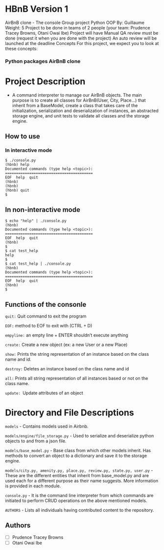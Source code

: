 # HBnB Version 1
AirBnB clone - The console Group project Python OOP By: Guillaume Weight: 5 Project to be done in teams of 2 people (your team: Prudence Tracey Browns,  Otani Owai Ibe) Project will  have  Manual QA review must be done (request it when you are done with the project) An auto review will be launched at the deadline Concepts For this project, we expect you to look at these concepts:

### Python packages AirBnB clone


# Project Description
- A command interpreter to manage our AirBnB objects. The main purpose is to create all classes for AirBnB(User, City, Place...) that inherit from a BaseModel, create a class that takes care of the initialization, serialization and deserialization of instances, an abstracted storage engine, and unit tests to validate all classes and the storage engine.


## How to use
### In interactive mode
```
$ ./console.py
(hbnb) help
Documented commands (type help <topic>):
========================================
EOF  help  quit
(hbnb)
(hbnb)
(hbnb) quit
$
```

## In non-interactive mode
```
$ echo "help" | ./console.py
(hbnb)
Documented commands (type help <topic>):
========================================
EOF  help  quit
(hbnb)
$
$ cat test_help
help
$
$ cat test_help | ./console.py
(hbnb)
Documented commands (type help <topic>):
========================================
EOF  help  quit
(hbnb)
$
```

## Functions of the consonle
```quit:``` Quit command to exit the program

```EOF:``` method to EOF to exit with (CTRL + D)

```empyline:``` an empty line + ENTER shouldn’t execute anything

```create:``` Create a new object (ex: a new User or a new Place)

```show:``` Prints the string representation of an instance based on the class name and id.

```destroy:``` Deletes an instance based on the class name and id

```all:``` Prints all string representation of all instances based or not on the class name.

```update: ```Update attributes of an object

# Directory and File Descriptions
```models``` - Contains models used in Airbnb.

```models/engine/file_storage.py``` - Used to serialize and deserialize python objects to and from a json file.

```models/base_model.py``` - Base class from which other models inherit. Has methods to convert an object to a dictionary and save it to the storage engine.

```models/city.py, amenity.py, place.py, review.py, state.py, user.py``` - These are the different entities that inherit from base_model.py and are used each for a different purpose as their name suggests. More information is provided in each module.

```console.py``` - It is the command line interpreter from which commands are initiated to perform CRUD operations on the above mentioned models.

```AUTHORS``` - Lists all individuals having contributed content to the repository.

## Authors

- [ ] Prudence Tracey Browns
- [ ] Otani Owai Ibe